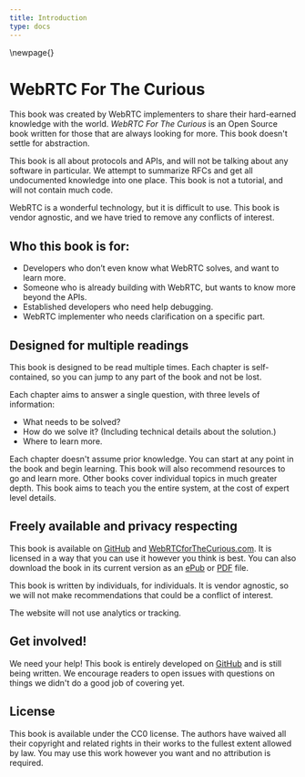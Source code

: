```yaml
---
title: Introduction
type: docs
---
```


\newpage{}

# WebRTC For The Curious

This book was created by WebRTC implementers to share their hard-earned knowledge with the world.
_WebRTC For The Curious_ is an Open Source book written for those that are always looking for more.
This book doesn't settle for abstraction.

This book is all about protocols and APIs, and will not be talking about any software in particular.
We attempt to summarize RFCs and get all undocumented knowledge into one place. This book is not a tutorial, and will not contain much code.

WebRTC is a wonderful technology, but it is difficult to use. This book is vendor agnostic, and we have tried to remove any conflicts of interest.

## Who this book is for:

-   Developers who don’t even know what WebRTC solves, and want to learn more.
-   Someone who is already building with WebRTC, but wants to know more beyond the APIs.
-   Established developers who need help debugging.
-   WebRTC implementer who needs clarification on a specific part.

## Designed for multiple readings

This book is designed to be read multiple times. Each chapter is self-contained, so you can jump to any part of the book and not be lost.

Each chapter aims to answer a single question, with three levels of information:

-   What needs to be solved?
-   How do we solve it? (Including technical details about the solution.)
-   Where to learn more.

Each chapter doesn't assume prior knowledge. You can start at any point in the book and begin learning. This book will also recommend resources
to go and learn more. Other books cover individual topics in much greater depth. This book aims to teach you the entire system, at the cost of expert level details.

## Freely available and privacy respecting

This book is available on [GitHub](https://github.com/webrtc-for-the-curious/webrtc-for-the-curious) and [WebRTCforTheCurious.com](https://webrtcforthecurious.com).
It is licensed in a way that you can use it however you think is best. You can also download the book in its current version as an [ePub](https://webrtcforthecurious.com/docs/webrtc-for-the-curious.epub)
or [PDF](https://webrtcforthecurious.com/docs/webrtc-for-the-curious.pdf) file.

This book is written by individuals, for individuals. It is vendor agnostic, so we will not
make recommendations that could be a conflict of interest.

The website will not use analytics or tracking.

## Get involved!

We need your help! This book is entirely developed on [GitHub](https://github.com/webrtc-for-the-curious/webrtc-for-the-curious)
and is still being written. We encourage readers to open issues with questions on things we didn't do a good job of covering yet.

## License

This book is available under the CC0 license. The authors have waived all their copyright and related rights in their works to the fullest
extent allowed by law. You may use this work however you want and no attribution is required.
